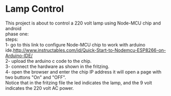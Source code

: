 # Lamp Control  
This project is about to control a 220 volt lamp using Node-MCU chip and android  
phase one:  
	steps:  
		1- go to this link to configure Node-MCU chip to work with arduino   ide.<http://www.instructables.com/id/Quick-Start-to-Nodemcu-ESP8266-on-Arduino-IDE/>  
		2- upload the arduino c code to the chip.  
		3- connect the hardware as shown in the fritzing.  
		4- open the browser and enter the chip IP address it will open a page with two buttons "On" and "OFF".  
		Notice that in the fritzing file the led indicates the lamp, and the 9 volt indicates the 220 volt AC power.  
